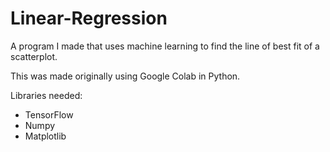 # Linear-Regression
A program I made that uses machine learning to find the line of best fit of a scatterplot.

This was made originally using Google Colab in Python.

Libraries needed:
- TensorFlow
- Numpy
- Matplotlib
